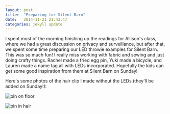 ```yaml
---
layout: post
title:  "Preparing for Silent Barn"
date:   2014-11-21 21:43:47
categories: jekyll update
---
```

I spent most of the morning finishing up the readings for Allison's class, where we had a great discussion on privacy and surveillance, but after that, we spent some time preparing our LED throwie examples for Silent Barn. This was so much fun! I really miss working with fabric and sewing and just doing crafty things. Rachel made a fried egg pin, Yuki made a bicycle, and Lauren made a name tag all with LEDs incorporated. Hopefully the kids can get some good inspiration from them at Silent Barn on Sunday!

Here's some photos of the hair clip I made without the LEDs (they'll be added on Sunday!):  

![pin on floor]({{site.baseurl}}/assets/pinonfloor.jpg)  

![pin in hair]({{site.baseurl}}/assets/pininhair.jpg)